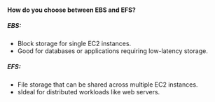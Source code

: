 #### How do you choose between EBS and EFS?

##### EBS:

- Block storage for single EC2 instances.
- Good for databases or applications requiring low-latency storage.

##### EFS:

- File storage that can be shared across multiple EC2 instances.
- sIdeal for distributed workloads like web servers.
